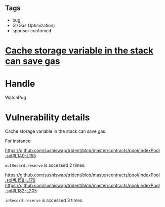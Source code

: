 ## Tags

- bug
- G (Gas Optimization)
- sponsor confirmed

# [Cache storage variable in the stack can save gas](https://github.com/code-423n4/2021-09-sushitrident-findings/issues/129) 

# Handle

WatchPug


# Vulnerability details

Cache storage variable in the stack can save gas.

For instance:

https://github.com/sushiswap/trident/blob/master/contracts/pool/IndexPool.sol#L140-L155

`outRecord.reserve` is accessed 2 times. 

https://github.com/sushiswap/trident/blob/master/contracts/pool/IndexPool.sol#L158-L179
https://github.com/sushiswap/trident/blob/master/contracts/pool/IndexPool.sol#L182-L205

`inRecord.reserve` is accessed 3 times.

